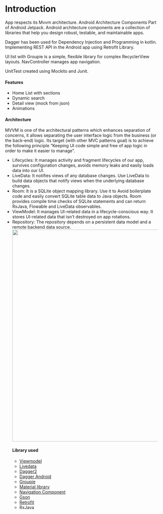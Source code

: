 # Introduction



App respects its Mvvm architecture. Android Architecture Components
Part of Android Jetpack. Android architecture components are a collection of libraries that help you design robust, testable, and maintainable apps.

Dagger has been used for Dependency Injection and Programming in kotlin. Implementing REST API in the Android app using Retrofit Library.

UI list with Groupie is a simple, flexible library for complex RecyclerView layouts. NavController manages app navigation.

UnitTest created using Mockito and Junit.  

<h4>Features</h4>
<ul>
  <li>Home List with sections</li>
   <li>Dynamic search</li>
   <li>Detail view (mock from json)</li>
   <li>Animations</li>
  </ul>
<h4>Architecture</h4>

MVVM is one of the architectural patterns which enhances separation of concerns, it allows
separating the user interface logic from the business (or the back-end) logic. Its target 
(with other MVC patterns goal) is to achieve the following principle “Keeping UI code simple 
and free of app logic in order to make it easier to manage”.

<ul>
<li>Lifecycles: It manages activity and fragment lifecycles of our app, survives configuration changes,
avoids memory leaks and easily loads data into our UI.</li>
<li>LiveData: It notifies views of any database changes. Use LiveData to build data objects that notify views when
the underlying database changes.</li>
<li>Room: It is a SQLite object mapping library. Use it to Avoid boilerplate code and easily 
convert SQLite table data to Java objects. Room provides compile time checks of SQLite statements
and can return RxJava, Flowable and LiveData observables.</li>
<li>ViewModel: It manages UI-related data in a lifecycle-conscious way. It stores UI-related data
that isn't destroyed on app rotations.</li>
<li>Repository: The repository depends on a persistent data model and a remote backend data source.</li>

<img src="https://miro.medium.com/max/1400/1*Tt_OwtZJ993YzswuRyPQiA.png" width="700" >

 <h4>Library used</h4>
<ul>
<li><a href="https://developer.android.com/topic/libraries/architecture/viewmodel" target="_blank">Viewmodel</a></li>
<li><a href="https://developer.android.com/topic/libraries/architecture/livedata">Livedata</a></li>
<li><a href="https://github.com/google/dagger" target="_blank">Dagger2</a></li>
<li><a href="https://github.com/google/dagger" target="_blank">Dagger Android</a></li>
<li><a href="https://developer.android.com/kotlin/coroutines" target="_blank">Groupie</a></li>
<li><a href="https://github.com/lisawray/groupie" target="_blank">Material library</a></li>
<li><a href="https://developer.android.com/guide/navigation/navigation-getting-started" target="_blank">Navigation Component</a></li>
<li><a href="Gson ">Gson</a></li>
<li><a href="https://square.github.io/retrofit/" target="_blank">Retrofit</a></li>
<li><a  target="_blank">RxJava</a></li>
 
  
  
  
</ul>


